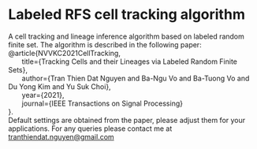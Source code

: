 # Labeled RFS cell tracking algorithm
A cell tracking and lineage inference algorithm based on labeled random finite set. The algorithm is described in the following paper:\
@article{NVVKC2021CellTracking, \
     &nbsp;&nbsp;&nbsp;&nbsp;&nbsp;&nbsp; title={Tracking Cells and their Lineages via Labeled Random Finite Sets},\
     &nbsp;&nbsp;&nbsp;&nbsp;&nbsp;&nbsp; author={Tran Thien Dat Nguyen and Ba-Ngu Vo and Ba-Tuong Vo and Du Yong Kim and Yu Suk Choi},\
     &nbsp;&nbsp;&nbsp;&nbsp;&nbsp;&nbsp; year={2021},\
     &nbsp;&nbsp;&nbsp;&nbsp;&nbsp;&nbsp; journal={IEEE Transactions on Signal Processing}\
}. \
Default settings are obtained from the paper, please adjust them for your applications.
For any queries please contact me at tranthiendat.nguyen@gmail.com
